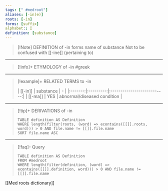 ```yaml
---
tags: [" #medroot"]
aliases: [-in(e)]
roots: [-in]
forms: [suffix]
alphabet:: I 
definition: [substance]
---
```

>[!Note] DEFINITION of -in
>forms name of substance
>Not to be confused with [[-ine]] (pertaining to)
_____
>[!info]+ ETYMOLOGY of -in
>#greek
_____
>[!example]+ RELATED TERMS to -in
>
>| [[-in]] | substance |              -              |
|:-------:|:---------:|:---------------------------:|
| [[-ma]] |    YES    | abnormal/diseased condition |
_____
>[!tip]+ DERIVATIONS of -in
>```dataview
>TABLE definition AS Definition 
>WHERE length(filter(roots, (word) => econtains([[]].roots, word))) > 0 AND file.name != [[]].file.name
>SORT file.name ASC
>```
______
>[!faq]- Query
>
>```dataview
>TABLE definition AS Definition
>FROM #medroot
>WHERE length(filter(definition, (word) => econtains([[]].definition, word))) > 0 AND file.name != [[]].file.name
>```

[[Med roots dictionary]]